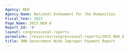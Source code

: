 ```yaml
---
Agency: NEH
Agency_Name: National Endowment for the Humanities
Fiscal_Year: 2023
Page_Name: 2023_NEH_6
Report_Id: '6'
layout: congressional-reports
permalink: /resources/congressional-reports/2023_NEH_6
title: OMB Government Wide Improper Payment Report
---
```

